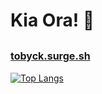 # Kia Ora! 👋
<a href="https://tobyck.surge.sh" style="font-size: 16px">tobyck.surge.sh</a>
---
[![Top Langs](https://github-readme-stats.vercel.app/api/top-langs/?username=TobyCK&theme=dark)](https://github.com/TobyCK/github-readme-stats)

